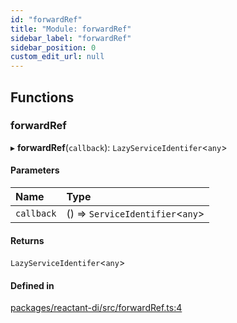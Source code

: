```yaml
---
id: "forwardRef"
title: "Module: forwardRef"
sidebar_label: "forwardRef"
sidebar_position: 0
custom_edit_url: null
---
```


## Functions

### forwardRef

▸ **forwardRef**(`callback`): `LazyServiceIdentifer`<`any`\>

#### Parameters

| Name | Type |
| :------ | :------ |
| `callback` | () => `ServiceIdentifier`<`any`\> |

#### Returns

`LazyServiceIdentifer`<`any`\>

#### Defined in

[packages/reactant-di/src/forwardRef.ts:4](https://github.com/unadlib/reactant/blob/9c19923e/packages/reactant-di/src/forwardRef.ts#L4)
